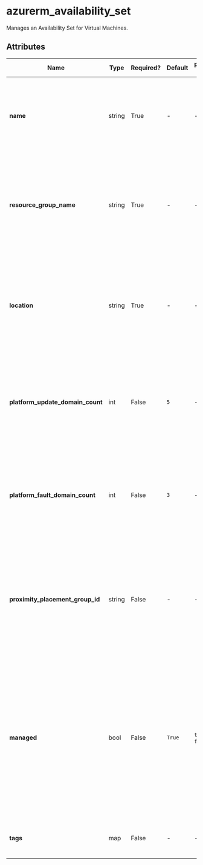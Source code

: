 # azurerm_availability_set

Manages an Availability Set for Virtual Machines.

## Attributes

| Name | Type | Required? | Default  | possible values | Description |
| ---- | ---- | --------- | -------- | ----------- | ----------- |
| **name** | string | True | -  |  -  | Specifies the name of the availability set. Changing this forces a new resource to be created. | 
| **resource_group_name** | string | True | -  |  -  | The name of the resource group in which to create the availability set. Changing this forces a new resource to be created. | 
| **location** | string | True | -  |  -  | Specifies the supported Azure location where the resource exists. Changing this forces a new resource to be created. | 
| **platform_update_domain_count** | int | False | `5`  |  -  | Specifies the number of update domains that are used. Defaults to `5`. Changing this forces a new resource to be created. | 
| **platform_fault_domain_count** | int | False | `3`  |  -  | Specifies the number of fault domains that are used. Defaults to `3`. Changing this forces a new resource to be created. | 
| **proximity_placement_group_id** | string | False | -  |  -  | The ID of the Proximity Placement Group to which this Virtual Machine should be assigned. Changing this forces a new resource to be created. | 
| **managed** | bool | False | `True`  |  `true`, `false`  | Specifies whether the availability set is managed or not. Possible values are `true` (to specify aligned) or `false` (to specify classic). Default is `true`. Changing this forces a new resource to be created. | 
| **tags** | map | False | -  |  -  | A mapping of tags to assign to the resource. | 

